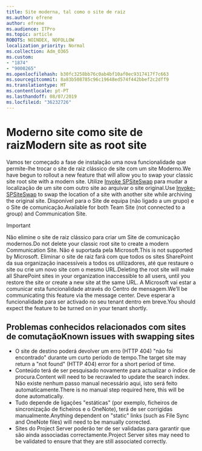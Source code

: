 ```yaml
---
title: Site moderna, tal como o site de raiz
ms.author: efrene
author: efrene
ms.audience: ITPro
ms.topic: article
ROBOTS: NOINDEX, NOFOLLOW
localization_priority: Normal
ms.collection: Adm_O365
ms.custom:
- "1874"
- "9000265"
ms.openlocfilehash: b30fc3258bb76c0ab4bf10af0ec9317417f7c663
ms.sourcegitcommit: 8a83b508785c96c19648ed574f442bbef2c2dff9
ms.translationtype: MT
ms.contentlocale: pt-PT
ms.lasthandoff: 08/07/2019
ms.locfileid: "36232726"
---
```

# <a name="modern-site-as-root-site"></a><span data-ttu-id="f8243-102">Moderno site como site de raiz</span><span class="sxs-lookup"><span data-stu-id="f8243-102">Modern site as root site</span></span>

<span data-ttu-id="f8243-103">Vamos ter começado a fase de instalação uma nova funcionalidade que permite-lhe trocar o site de raiz clássico de site com um site Moderno.</span><span class="sxs-lookup"><span data-stu-id="f8243-103">We have begun to rollout a new feature that will allow you to swap your classic site root site with a modern site.</span></span> <span data-ttu-id="f8243-104">Utilize [Invoke SPSiteSwap](https://docs.microsoft.com/powershell/module/sharepoint-online/invoke-spositeswap?view=sharepoint-ps) para mudar a localização de um site com outro site ao arquivar o site original.</span><span class="sxs-lookup"><span data-stu-id="f8243-104">Use [Invoke-SPSiteSwap](https://docs.microsoft.com/powershell/module/sharepoint-online/invoke-spositeswap?view=sharepoint-ps) to swap the location of a site with another site while archiving the original site.</span></span> <span data-ttu-id="f8243-105">Disponível para o Site de equipa (não ligado a um grupo) e o Site de comunicação.</span><span class="sxs-lookup"><span data-stu-id="f8243-105">Available for both Team Site (not connected to a group) and Communication Site.</span></span> 

>[!Important]
> <span data-ttu-id="f8243-106">Não elimine o site de raiz clássico para criar um Site de comunicação modernos.</span><span class="sxs-lookup"><span data-stu-id="f8243-106">Do not delete your classic root site to create a modern Communication Site.</span></span> <span data-ttu-id="f8243-107">Não é suportada pela Microsoft.</span><span class="sxs-lookup"><span data-stu-id="f8243-107">This is not supported by Microsoft.</span></span> <span data-ttu-id="f8243-108">Eliminar o site de raiz fará com que todos os sites SharePoint da sua organização inacessíveis a todos os utilizadores, até que restaure o site ou crie um novo site com o mesmo URL.</span><span class="sxs-lookup"><span data-stu-id="f8243-108">Deleting the root site will make all SharePoint sites in your organization inaccessible to all users, until you restore the site or create a new site at the same URL.</span></span> <span data-ttu-id="f8243-109">A Microsoft vai estar a comunicar esta funcionalidade através do Centro de mensagem.</span><span class="sxs-lookup"><span data-stu-id="f8243-109">We’ll be communicating this feature via the message center.</span></span> <span data-ttu-id="f8243-110">Deve esperar a funcionalidade para ser activado no seu tenant dentro em breve.</span><span class="sxs-lookup"><span data-stu-id="f8243-110">You should expect the feature to be turned on in your tenant shortly.</span></span>

## <a name="known-issues-with-swapping-sites"></a><span data-ttu-id="f8243-111">Problemas conhecidos relacionados com sites de comutação</span><span class="sxs-lookup"><span data-stu-id="f8243-111">Known issues with swapping sites</span></span>
- <span data-ttu-id="f8243-112">O site de destino poderá devolver um erro (HTTP 404) "não foi encontrado" durante um curto período de tempo.</span><span class="sxs-lookup"><span data-stu-id="f8243-112">The target site may return a "not found" (HTTP 404) error for a short period of time.</span></span>
- <span data-ttu-id="f8243-113">Conteúdo terá de ser pesquisado novamente para actualizar o índice de procura.</span><span class="sxs-lookup"><span data-stu-id="f8243-113">Content will need to be recrawled to update the search index.</span></span> <span data-ttu-id="f8243-114">Não existe nenhum passo manual necessário aqui, isto será feito automaticamente.</span><span class="sxs-lookup"><span data-stu-id="f8243-114">There is no manual step required here, this will be done automatically.</span></span>
- <span data-ttu-id="f8243-115">Tudo depende de ligações "estáticas" (por exemplo, ficheiros de sincronização de ficheiros e o OneNote), terá de ser corrigidas manualmente.</span><span class="sxs-lookup"><span data-stu-id="f8243-115">Anything dependent on "static" links (such as File Sync and OneNote files) will need to be manually corrected.</span></span>
- <span data-ttu-id="f8243-116">Sites do Project Server poderão ter de ser validadas para garantir que são ainda associadas correctamente.</span><span class="sxs-lookup"><span data-stu-id="f8243-116">Project Server sites may need to be validated to ensure that they are still associated correctly.</span></span> 
